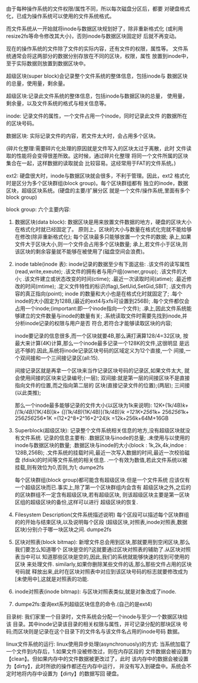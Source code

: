 由于每种操作系统的文件权限/属性不同，所以每次磁盘分区后，都要
对硬盘格式化，已成为操作系统可以使用的文件系统格式。

而文件系统从一开始就将inode与数据区块规划好了，除非重新格式化
(或利用resize2fs等命令修改其大小)，否则inode与数据区块固定好
后就不再变动。


现在的操作系统的文件除了文件的实际内容，还有文件的权限，属性等。
文件系统通常会将这两部分的数据分别存放在不同的区块，权限，属性
放置到inode中，至于实际数据则放置到数据区块中。

超级区块(super block)会记录整个文件系统的整体信息，包括inode与
数据区块的总量，使用量，剩余量。

超级区块:记录此文件系统的整体信息，包括inode与数据区块的总量，
         使用量，剩余量，以及文件系统的格式与相关信息等。

inode:   记录文件的属性，一个文件占用一个inode，同时记录此文件
         的数据所在的区块号码。

数据区块: 实际记录文件的内容，若文件太大时，会占用多个区块。

(碎片化整理:需要碎片化处理的原因就是文件写入的区块太过于离散，此时
           文件读取的性能将会变得很差所致。这时候，通过碎片化整理
	    将同一个文件所属的区块集合在一起，这样数据的读取就会
	    比较容易。这经常用于FAT的文件系统。)

ext2: 硬盘很大时，inode与数据区块就会很多，不利于管理。因此，ext2
      格式化时是区分为多个区块群组(block group)。每个区块群组都有
      独立的inode，数据区块，超级区块系统。(硬盘的主要/扩展分区
      就是一个文件/操作系统,里面有多个block group)
      


block group: 六个主要内容:

1. 数据区块(data block):
   数据区块是用来放置文件数据的地方，硬盘的区块大小在格式化时就已经固定了。
   原则上，区块的大小与数量在格式化完就不能给够在修改(除非重新格式化);
   每个区块最多只能够放置一个文件的数据;
   承上,如果文件大于区块大小,则一个文件会占用多个区块数量;
   承上,若文件小于区块,则该区块的剩余容量就不能够在被使用了(磁盘空间会浪费)。



2. inode table(inode 表):
   inode记录的数据至少有下面这些:
     .该文件的读写属性(read,write,exeute);
     .该文件的拥有者与用户组(owner,group);
     .该文件的大小;
     .该文件建立或状态改变的时间(ctime);
     .最近一次读取时间(atime);
     .最近修改的时间(mtime);
     .定义文件特性的标识(flag),SetUid,SetGid,SBIT;
     .该文件内容的真正指向(point);
     inode 的数量和大小也是在格式化时就固定了;
     .每个inode的大小固定为128B,(最近的ext4与xfs可设置到256B);
     .每个文件都仅会占用一个inode;(important:即一个inode指向一个文件);
     .承上,因此文件系统能够建立的文件数量与inode的数量有关;
     .系统读取文件时需要先找到inode,并分析inode记录的权限与用户是否
      符合,若符合才能够读取区块的内容;


    inode要记录的信息很多,而一个区块就要4B,那么满打满算128/4=32区块,
    按最大来计算(4K)计算,那么一个inode最多记录一个128K的文件,这很明显
    是远远不够的.因此,系统将inode记录区块号码的区域定义为12个直接,一个
    间接,一个双间接和一个三间接记录区(all:15).


    间接记录区就是再拿一个区块来当作记录区块号码的记录区,如果文件太大,
    就会使用间接的区块来记录编号;(一层);
    双间接:就是第一层的间接区块不是直接指向文件的位置,而之指向第二层的
    区块(直接记录文件的位置);(两层);
    三间接(以此类推);

    那么一个inode最多能够记录的文件大小(以区块为1k来说明):
    12K+(1k/4B)*k+
    [(1k/4B)*(1K/4B)]*k+
    {[(1k/4B)*(1K/4B)]*(1k/4B)}*k
   =12*1K+256*1k+
    256*256*1k+
    256*256*256*1K
   =(12+2^8+2^16+2^24)k
   =12k+256k+64M+16GB


3. Superblock(超级区块):
   记录整个文件系统相关信息的地方,没有超级区块就没有文件系统.
   记录的信息主要有:
   .数据区块与inode的总量;
   .未使用与以使用的inode与数据区块的数量;
   .数据区块与inode的大小(block : 1k,2k,4k,indoe : 128B,256B);
   .文件系统的挂载时间,最近一次写入数据的时间,最近一次校验磁盘
    (fdisk)的时间等文件系统的相关信息.
   .一个有效为数值,若此文件系统以被挂载,则有效位为0,否则,为1;
   dumpe2fs
   
    每个区块群组(block group)都可能含有超级区块.但是一个文件系统
    应该仅有一个超级区块而已.事实上,除了第一个区块群组内会含有
    超级区块之外,之后的的区块群组不一定含有超级区块,若有超级区块,
    则该超级区块主要是第一区块区组的超级区块的备份,这样可以进行
    超级区块的恢复.
    


4. Filesystem Description(文件系统描述说明)
   每个区段可以描述每个区块群组的的开始与结束区块,以及说明每个区段
   (超级区块,对照表,inode对照表,数据区块)分别介于哪一块区块之间.
   dumpe2fs

5. 区块对照表(block bitmap):
   新增文件总会用到区块,那就要用到空闲区块,那么我们要怎么知道哪个
   区块是空的?这就要通过区块对照表的辅助了.从区块对照表当中可以
   知道那些区块是空的,因此,我们的系统就能够快速的找到可使用的区块
   来处理文件.
   similarly,如果你删除某些文件的话,那么那些文件占用的区块号码就
   释放出来,此时在区块对照表中对应到该区块号码的标志就要修改成为
   [未使用中],这就是对照表的功能.

6. inode对照表(inode bitmap):
   与区块对照表类似,就是对象改成了inode.

7. dumpe2fs:查询ext系列超级区块信息的命令.(自己的是ext4)
   


目录树:
   我们家里一个目录时，文件系统会分配一个inode与至少一个数据区块给该
   目录。其中inode记录该目录的相关权限与属性，并可记录分配的那块区块
   号码;而区块则是记录在这个目录下的文件名与该文件名占用的inode号码
   数据。

linux文件系统的运行:
   linux使用异步处理(asynchronuosly)的方式:
   当系统加载了一个文件到内存后，1.如果文件没被修改过，则在内存区段的
   文件数据会被设置为【clean】。但如果内存中的文件数据被更改过了，此时
   该内存中的数据会被设置为【dirty】，此时所欲的操作都还在内存中运行，
   并没有写入到硬盘中。系统会不定时地将内存中设置为【dirty】的数据写回
   硬盘。